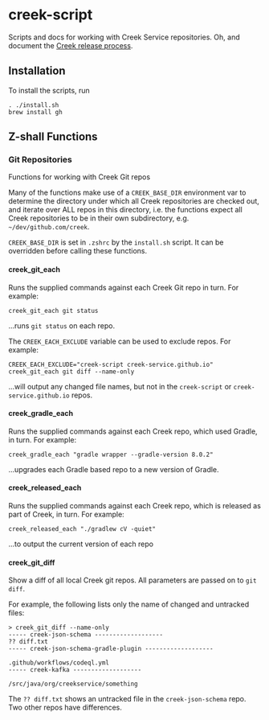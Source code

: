 # creek-script

Scripts and docs for working with Creek Service repositories. 
Oh, and document the [Creek release process](release/README.md).

## Installation

To install the scripts, run 

```shell
. ./install.sh 
brew install gh
```

## Z-shall Functions

### Git Repositories

Functions for working with Creek Git repos

Many of the functions make use of a `CREEK_BASE_DIR` environment var to determine the directory under which all
Creek repositories are checked out, and iterate over ALL repos in this directory, i.e. the functions expect
all Creek repositories to be in their own subdirectory, e.g. `~/dev/github.com/creek`.

`CREEK_BASE_DIR` is set in `.zshrc` by the `install.sh` script. It can be overridden before calling these functions.

#### creek_git_each

Runs the supplied commands against each Creek Git repo in turn. For example:

```shell
creek_git_each git status
```

...runs `git status` on each repo.

The `CREEK_EACH_EXCLUDE` variable can be used to exclude repos. For example:

```shell
CREEK_EACH_EXCLUDE="creek-script creek-service.github.io" creek_git_each git diff --name-only
```

...will output any changed file names, but not in the `creek-script` or `creek-service.github.io` repos. 

#### creek_gradle_each

Runs the supplied commands against each Creek repo, which used Gradle, in turn. For example:

```shell
creek_gradle_each "gradle wrapper --gradle-version 8.0.2"
```

...upgrades each Gradle based repo to a new version of Gradle.

#### creek_released_each

Runs the supplied commands against each Creek repo, which is released as part of Creek, in turn. For example:

```shell
creek_released_each "./gradlew cV -quiet"
```

...to output the current version of each repo

#### creek_git_diff

Show a diff of all local Creek git repos. All parameters are passed on to `git diff`.

For example, the following lists only the name of changed and untracked files:

```shell
> creek_git_diff --name-only
----- creek-json-schema -------------------
?? diff.txt
----- creek-json-schema-gradle-plugin -------------------

.github/workflows/codeql.yml
----- creek-kafka -------------------

/src/java/org/creekservice/something
```

The `?? diff.txt` shows an untracked file in the `creek-json-schema` repo.
Two other repos have differences.
